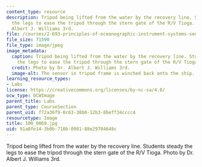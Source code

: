 ```yaml
---
content_type: resource
description: Tripod being lifted from the water by the recovery line. Students steady
  the legs to ease the tripod through the stern gate of the R/V Tioga. Photo by Dr.
  Albert J. Williams 3rd.
file: /courses/2-693-principles-of-oceanographic-instrument-systems-sensors-and-measurements-13-998-spring-2004/91a8fe143b0b710b098188e29704648c_100_0069.jpg
file_size: 71590
file_type: image/jpeg
image_metadata:
  caption: Tripod being lifted from the water by the recovery line. Students steady
    the legs to ease the tripod through the stern gate of the R/V Tioga.
  credit: Photo by Dr. Albert J. Williams 3rd.
  image-alt: The sensor in tripod frame is winched back onto the ship.
learning_resource_types:
- Labs
license: https://creativecommons.org/licenses/by-nc-sa/4.0/
ocw_type: OCWImage
parent_title: Labs
parent_type: CourseSection
parent_uid: f72a36f9-0c63-38b0-12b3-8beff34cccc4
resourcetype: Image
title: 100_0069.jpg
uid: 91a8fe14-3b0b-710b-0981-88e29704648c
---
```

Tripod being lifted from the water by the recovery line. Students steady the legs to ease the tripod through the stern gate of the R/V Tioga. Photo by Dr. Albert J. Williams 3rd.